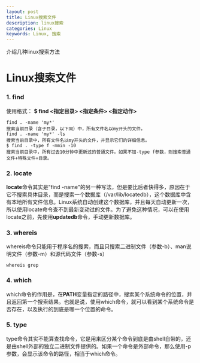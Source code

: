 ```yaml
---
layout: post
title: Linux搜索文件
description: linux搜索
categories: Linux
keywords: Linux, 搜索
---
```


介绍几种linux搜索方法

# Linux搜索文件

### 1. find
使用格式：
**$ find <指定目录> <指定条件> <指定动作>**

```
find . -name 'my*'
搜索当前目录（含子目录，以下同）中，所有文件名以my开头的文件。
find . -name 'my*' -ls
搜索当前目录中，所有文件名以my开头的文件，并显示它们的详细信息。
$ find . -type f -mmin -10
搜索当前目录中，所有过去10分钟中更新过的普通文件。如果不加-type f参数，则搜索普通文件+特殊文件+目录。
```

### 2. locate
**locate**命令其实是"find -name"的另一种写法，但是要比后者快得多，原因在于它不搜索具体目录，而是搜索一个数据库（/var/lib/locatedb），这个数据库中含有本地所有文件信息。Linux系统自动创建这个数据库，并且每天自动更新一次，所以使用locate命令查不到最新变动过的文件。为了避免这种情况，可以在使用locate之前，先使用**updatedb**命令，手动更新数据库。

### 3. whereis
whereis命令只能用于程序名的搜索，而且只搜索二进制文件（参数-b）、man说明文件（参数-m）和源代码文件（参数-s）
```
whereis grep
```
### 4. which
which命令的作用是，在**PATH**变量指定的路径中，搜索某个系统命令的位置，并且返回第一个搜索结果。也就是说，使用which命令，就可以看到某个系统命令是否存在，以及执行的到底是哪一个位置的命令。
### 5. type
type命令其实不能算查找命令，它是用来区分某个命令到底是由shell自带的，还是由shell外部的独立二进制文件提供的。如果一个命令是外部命令，那么使用-p参数，会显示该命令的路径，相当于which命令。